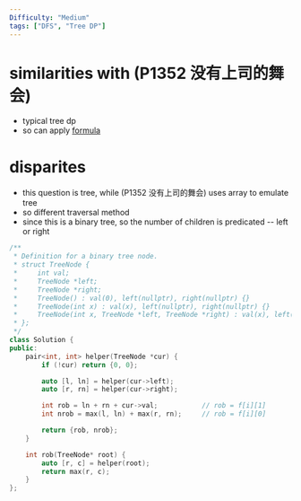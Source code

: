 ```yaml
---
Difficulty: "Medium"
tags: ["DFS", "Tree DP"]
---
```


# similarities with (P1352 没有上司的舞会)
- typical tree dp
- so can apply [formula](https://oi-wiki.org/dp/tree/#%E5%9F%BA%E7%A1%80)

# disparites
- this question is tree, while (P1352 没有上司的舞会) uses array to emulate tree
- so different traversal method
- since this is a binary tree, so the number of children is predicated -- left or right


```cpp
/**
 * Definition for a binary tree node.
 * struct TreeNode {
 *     int val;
 *     TreeNode *left;
 *     TreeNode *right;
 *     TreeNode() : val(0), left(nullptr), right(nullptr) {}
 *     TreeNode(int x) : val(x), left(nullptr), right(nullptr) {}
 *     TreeNode(int x, TreeNode *left, TreeNode *right) : val(x), left(left), right(right) {}
 * };
 */
class Solution {
public:
    pair<int, int> helper(TreeNode *cur) {
        if (!cur) return {0, 0};

        auto [l, ln] = helper(cur->left);
        auto [r, rn] = helper(cur->right);

        int rob = ln + rn + cur->val;           // rob = f[i][1]
        int nrob = max(l, ln) + max(r, rn);     // rob = f[i][0]

        return {rob, nrob};
    }

    int rob(TreeNode* root) {
        auto [r, c] = helper(root);
        return max(r, c);
    }
};
```